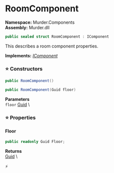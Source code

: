 # RoomComponent

**Namespace:** Murder.Components \
**Assembly:** Murder.dll

```csharp
public sealed struct RoomComponent : IComponent
```

This describes a room component properties.

**Implements:** _[IComponent](../..//Bang/Components/IComponent.html)_

### ⭐ Constructors
```csharp
public RoomComponent()
```

```csharp
public RoomComponent(Guid floor)
```

**Parameters** \
`floor` [Guid](https://learn.microsoft.com/en-us/dotnet/api/System.Guid?view=net-7.0) \

### ⭐ Properties
#### Floor
```csharp
public readonly Guid Floor;
```

**Returns** \
[Guid](https://learn.microsoft.com/en-us/dotnet/api/System.Guid?view=net-7.0) \


⚡